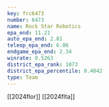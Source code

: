 ```yaml
---
key: frc6473
number: 6473
name: Rock Star Robotics
epa_end: 11.21
auto_epa_end: 2.81
teleop_epa_end: 6.06
endgame_epa_end: 2.34
winrate: 0.5263
district_epa_rank: 1073
district_epa_percentile: 0.4042
type: Team
---
```

[[2024flor]]
[[2024flta]]
